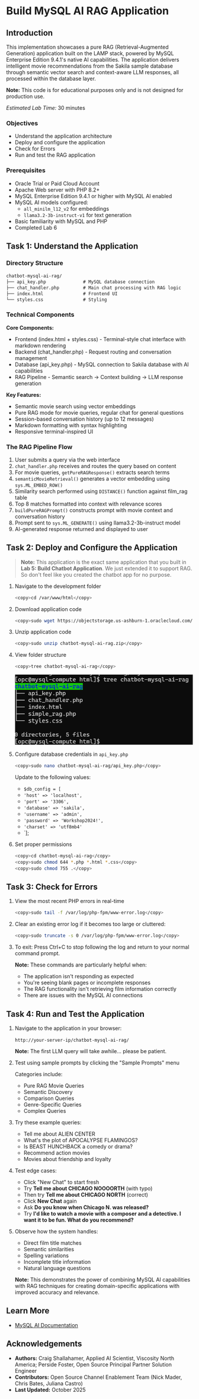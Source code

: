 # Build MySQL AI RAG Application

## Introduction

This implementation showcases a pure RAG (Retrieval-Augmented Generation) application built on the LAMP stack, powered by MySQL Enterprise Edition 9.4.1's native AI capabilities. The application delivers intelligent movie recommendations from the Sakila sample database through semantic vector search and context-aware LLM responses, all processed within the database layer.

**Note:** This code is for educational purposes only and is not designed for production use.

_Estimated Lab Time:_ 30 minutes

### Objectives

- Understand the application architecture
- Deploy and configure the application
- Check for Errors
- Run and test the RAG application

### Prerequisites

- Oracle Trial or Paid Cloud Account
- Apache Web server with PHP 8.2+
- MySQL Enterprise Edition 9.4.1 or higher with MySQL AI enabled
- MySQL AI models configured:
  - `all_minilm_l12_v2` for embeddings
  - `llama3.2-3b-instruct-v1` for text generation
- Basic familiarity with MySQL and PHP
- Completed Lab 6

## Task 1: Understand the Application

### Directory Structure

```
chatbot-mysql-ai-rag/
├── api_key.php              # MySQL database connection
├── chat_handler.php         # Main chat processing with RAG logic
├── index.html               # Frontend UI
└── styles.css               # Styling
```

### Technical Components

**Core Components:**
- Frontend (index.html + styles.css) - Terminal-style chat interface with markdown rendering
- Backend (chat_handler.php) - Request routing and conversation management
- Database (api_key.php) - MySQL connection to Sakila database with AI capabilities
- RAG Pipeline - Semantic search → Context building → LLM response generation

**Key Features:**
- Semantic movie search using vector embeddings
- Pure RAG mode for movie queries, regular chat for general questions
- Session-based conversation history (up to 12 messages)
- Markdown formatting with syntax highlighting
- Responsive terminal-inspired UI

### The RAG Pipeline Flow

1. User submits a query via the web interface
2. `chat_handler.php` receives and routes the query based on content
3. For movie queries, `getPureRAGResponse()` extracts search terms
4. `semanticMovieRetrieval()` generates a vector embedding using `sys.ML_EMBED_ROW()`
5. Similarity search performed using `DISTANCE()` function against film_rag table
6. Top 8 matches formatted into context with relevance scores
7. `buildPureRAGPrompt()` constructs prompt with movie context and conversation history
8. Prompt sent to `sys.ML_GENERATE()` using llama3.2-3b-instruct model
9. AI-generated response returned and displayed to user

## Task 2: Deploy and Configure the Application

> **Note:** This application is the exact same application that you built in **Lab 5: Build Chatbot Application**. 
We just extended it to support RAG. So don't feel like you created the chatbot app for no purpose.


1. Navigate to the development folder

    ```bash
    <copy>cd /var/www/html</copy>
    ```

2. Download application code

    ```bash
    <copy>sudo wget https://objectstorage.us-ashburn-1.oraclecloud.com/p/Jpp9H3R-FwV2DTHA1m3NkjBcPM5VyN5m2ASaizg1BPnG6x79hmJMig6g-98kFSKB/n/idazzjlcjqzj/b/mysql-ai-store/o/chatbot-mysql-ai-rag.zip</copy>
    ```

3. Unzip application code

    ```bash
    <copy>sudo unzip chatbot-mysql-ai-rag.zip</copy>
    ```

4. View folder structure

    ```bash
    <copy>tree chatbot-mysql-ai-rag</copy>
    ```
    ![chatbot-mysql-ai-rag folder content](./images/chatbot-mysql-ai-rag-tree.png "chatbot-mysql-ai-rag folder content")

5. Configure database credentials in `api_key.php`

    ```bash
    <copy>sudo nano chatbot-mysql-ai-rag/api_key.php</copy>
    ```

    Update to the following values:
    - `$db_config = [`
    - `'host' => 'localhost',`
    - `'port' => '3306',`
    - `'database' => 'sakila',`
    - `'username' => 'admin',`
    - `'password' => 'Workshop2024!',`
    - `'charset' => 'utf8mb4'`
    - `];

6. Set proper permissions

    ```bash
    <copy>cd chatbot-mysql-ai-rag</copy>
    <copy>sudo chmod 644 *.php *.html *.css</copy>
    <copy>sudo chmod 755 .</copy>
    ```



## Task 3: Check for Errors

1. View the most recent PHP errors in real-time

    ```bash
    <copy>sudo tail -f /var/log/php-fpm/www-error.log</copy>
    ```

2. Clear an existing error log if it becomes too large or cluttered:

    ```bash
    <copy>sudo truncate -s 0 /var/log/php-fpm/www-error.log</copy>
    ```
3. To exit: Press Ctrl+C to stop following the log and return to your normal command prompt.

    **Note:** These commands are particularly helpful when:
    - The application isn't responding as expected
    - You're seeing blank pages or incomplete responses
    - The RAG functionality isn't retrieving film information correctly
    - There are issues with the MySQL AI connections

## Task 4: Run and Test the Application

1. Navigate to the application in your browser:

    `http://your-server-ip/chatbot-mysql-ai-rag/`

     **Note:** The first LLM query will take awhile... please be patient.

2. Test using sample prompts by clicking the "Sample Prompts" menu

    Categories include:
    - Pure RAG Movie Queries
    - Semantic Discovery
    - Comparison Queries
    - Genre-Specific Queries
    - Complex Queries

3. Try these example queries:

    - Tell me about ALIEN CENTER
    - What's the plot of APOCALYPSE FLAMINGOS?
    - Is BEAST HUNCHBACK a comedy or drama?
    - Recommend action movies
    - Movies about friendship and loyalty

4. Test edge cases:

    - Click "New Chat" to start fresh
    - Try **Tell me about CHICAGO NOOOORTH** (with typo)
    - Then try **Tell me about CHICAGO NORTH** (correct)
    - Click **New Chat** again
    - Ask **Do you know when Chicago N. was released?**
    - Try **I'd like to watch a movie with a composer and a detective. I want it to be fun. What do you recommend?**

5. Observe how the system handles:

    - Direct film title matches
    - Semantic similarities
    - Spelling variations
    - Incomplete title information
    - Natural language questions

    **Note:** This demonstrates the power of combining MySQL AI capabilities with RAG techniques for creating domain-specific applications with improved accuracy and relevance.

## Learn More

- [MySQL AI Documentation](https://dev.mysql.com/doc/mysql-ai/9.4/en/)

## Acknowledgements

- **Authors:** Craig Shallahamer, Applied AI Scientist, Viscosity North America; Perside Foster, Open Source Principal Partner Solution Engineer
- **Contributors:** Open Source Channel Enablement Team (Nick Mader, Chris Bates, Juliana Castro)
- **Last Updated:** October 2025